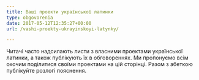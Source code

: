```yaml
---
title: Ваші проекти української латинки
type: obgovorenia
date: 2017-05-12T12:35:27+00:00
url: /vashi-proekty-ukrayinskoyi-latynky/

---
```

Читачі часто надсилають листи з власними проектами української латинки, а також публікують їх в обговореннях. Ми пропонуємо всім охочим поділитися своїми проектами на цій сторінці. Разом з абеткою публікуйте розлогі пояснення.